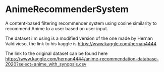 # AnimeRecommenderSystem

A content-based filtering recommender system using cosine similarity to recommend Anime to a user based on user input.

The dataset i'm using is a modified version of the one made by Hernan Valdivieso, the link to his kaggle is https://www.kaggle.com/hernan4444

The link to the original dataset can be found here https://www.kaggle.com/hernan4444/anime-recommendation-database-2020?select=anime_with_synopsis.csv

